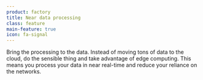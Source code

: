 ```yaml
---
product: factory
title: Near data processing
class: feature
main-feature: true
icon: fa-signal
---
```


Bring the processing to the data.  Instead of moving tons of data to the cloud, do the sensible thing and take advantage of edge computing. This means you process your data in near real-time and reduce your reliance on the networks. 